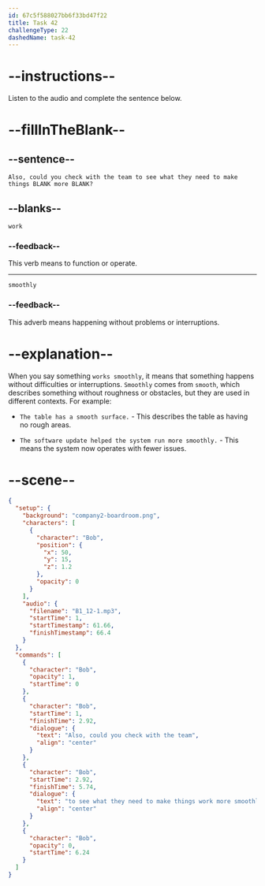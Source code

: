 ```yaml
---
id: 67c5f588027bb6f33bd47f22
title: Task 42
challengeType: 22
dashedName: task-42
---
```


<!-- (Audio) Bob: Also, could you check with the team to see what they need to make things work more smoothly? -->

# --instructions--

Listen to the audio and complete the sentence below.

# --fillInTheBlank--

## --sentence--

`Also, could you check with the team to see what they need to make things BLANK more BLANK?`  

## --blanks--

`work`  

### --feedback--

This verb means to function or operate.  

---  

`smoothly`  

### --feedback--

This adverb means happening without problems or interruptions.  

# --explanation--

When you say something `works smoothly`, it means that something happens without difficulties or interruptions. `Smoothly` comes from `smooth`, which describes something without roughness or obstacles, but they are used in different contexts. For example:

- `The table has a smooth surface.` - This describes the table as having no rough areas.  

- `The software update helped the system run more smoothly.` - This means the system now operates with fewer issues.

# --scene--

```json
{
  "setup": {
    "background": "company2-boardroom.png",
    "characters": [
      {
        "character": "Bob",
        "position": {
          "x": 50,
          "y": 15,
          "z": 1.2
        },
        "opacity": 0
      }
    ],
    "audio": {
      "filename": "B1_12-1.mp3",
      "startTime": 1,
      "startTimestamp": 61.66,
      "finishTimestamp": 66.4
    }
  },
  "commands": [
    {
      "character": "Bob",
      "opacity": 1,
      "startTime": 0
    },
    {
      "character": "Bob",
      "startTime": 1,
      "finishTime": 2.92,
      "dialogue": {
        "text": "Also, could you check with the team",
        "align": "center"
      }
    },
    {
      "character": "Bob",
      "startTime": 2.92,
      "finishTime": 5.74,
      "dialogue": {
        "text": "to see what they need to make things work more smoothly?",
        "align": "center"
      }
    },
    {
      "character": "Bob",
      "opacity": 0,
      "startTime": 6.24
    }
  ]
}
```
